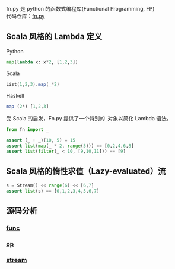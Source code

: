 fn.py 是 python 的函数式编程库(Functional Programming, FP)  
代码仓库：[fn.py](https://github.com/kachayev/fn.py)

## Scala 风格的 Lambda 定义

Python

```python
map(lambda x: x*2, [1,2,3])
```

Scala

```scala
List(1,2,3).map(_*2)
```

Haskell

```haskell
map (2*) [1,2,3]
```

受 Scala 的启发，Fn.py 提供了一个特别的`_`对象以简化 Lambda 语法。

```python
from fn import _

assert (_ + _)(10, 5) = 15
assert list(map(_ * 2, range(5))) == [0,2,4,6,8]
assert list(filter(_ < 10, [9,10,11])) == [9]
```

## Scala 风格的惰性求值（Lazy-evaluated）流

```python
s = Stream() << range(6) << [6,7]
assert list(s) == [0,1,2,3,4,5,6,7]
```

## 源码分析

### [func](func.md)

### [op](op.md)

### [stream](stream.md)
